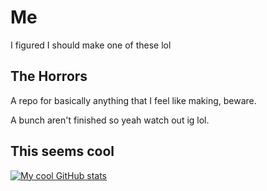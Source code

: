 <!-- ### Hi there 👋 -->
# Me
I figured I should make one of these lol
## The Horrors
A repo for basically anything that I feel like making, beware.

A bunch aren't finished so yeah watch out ig lol.

## This seems cool
[![My cool GitHub stats](https://github-readme-stats.vercel.app/api?username=ColdMacaroni)](https://github.com/anuraghazra/github-readme-stats)
<!--
**ColdMacaroni/ColdMacaroni** is a ✨ _special_ ✨ repository because its `README.md` (this file) appears on your GitHub profile.

Here are some ideas to get you started:

- 🔭 I’m currently working on ...
- 🌱 I’m currently learning ...
- 👯 I’m looking to collaborate on ...
- 🤔 I’m looking for help with ...
- 💬 Ask me about ...
- 📫 How to reach me: ...
- 😄 Pronouns: ...
- ⚡ Fun fact: ...
-->
